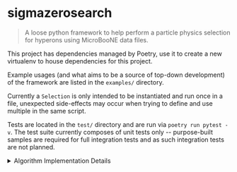 # sigmazerosearch

> A loose python framework to help perform a particle physics selection for
> hyperons using MicroBooNE data files.

This project has dependencies managed by Poetry, use it to create a new
virtualenv to house dependencies for this project. 

Example usages (and what aims to be a source of top-down development) of the
framework are listed in the `examples/` directory.

Currently a `Selection` is only intended to be instantiated and run once in a
file, unexpected side-effects may occur when trying to define and use multiple
in the same script.

Tests are located in the `test/` directory and are run via `poetry run pytest
-v`. The test suite currently composes of unit tests only -- purpose-built
samples are required for full integration tests and as such integration tests
are not planned.

<details>
<summary>Algorithm Implementation Details</summary>

Most functions are written in as much of a vectorised way as possible, and will
return full arrays of values matching the maximum outer dimension of the
operand array.

</details>
